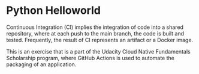 # Python Helloworld

Continuous Integration (CI) implies the integration of code into a shared repository, where at each push to the main branch, the code is built and tested. Frequently, the result of CI represents an artifact or a Docker image.

This is an exercise that is a part of the Udacity Cloud Native Fundamentals Scholarship program, where GitHub Actions is used to automate the packaging of an application.
